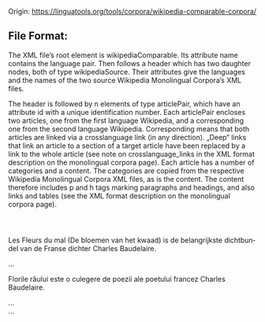 Origin: https://linguatools.org/tools/corpora/wikipedia-comparable-corpora/



## File Format:

The XML file’s root element is wikipediaComparable. Its attribute name contains the language pair. Then follows a header which has two daughter nodes, both of type wikipediaSource. Their attributes give the languages and the names of the two source Wikipedia Monolingual Corpora’s XML files.

The header is followed by n elements of type articlePair, which have an attribute id with a unique identification number. Each articlePair encloses two articles, one from the first language Wikipedia, and a corresponding one from the second language Wikipedia. Corresponding means that both articles are linked via a crosslanguage link (in any direction). „Deep“ links that link an article to a section of a target article have been replaced by a link to the whole article (see note on crosslanguage_links in the XML format description on the monolingual corpora page). Each article has a number of categories and a content. The categories are copied from the respective Wikipedia Monolingual Corpora XML files, as is the content. The content therefore includes p and h tags marking paragraphs and headings, and also links and tables (see the XML format description on the monolingual corpora page).

<wikipediaComparable name="nl-ro">
   <header>
      <wikipediaSource language="nl" name="nlwiki-20140804-corpus.xml"/>
      <wikipediaSource language="ro" name="rowiki-20140729-corpus.xml"/>
   </header>
   <articlePair id="1">
      <article lang="nl" name="Les Fleurs du mal">
         <categories name="Dichtbundel|Franse literatuur|19e-eeuwse literatuur"/>
         <content>
            <p>Les Fleurs du mal (De bloemen van het kwaad) is de belangrijkste dichtbundel van de Franse dichter Charles Baudelaire.</p>
            ...
         </content>
      </article>
      <article lang="ro" name="Florile răului">
         <categories name="Cărți apărute în 1857"/>
         <content>
            <p>Florile răului este o culegere de poezii ale poetului francez Charles Baudelaire.</p>
            ...
         </content>
      </article>
   </articlePair>
   ...
</wikipediaComparable>
